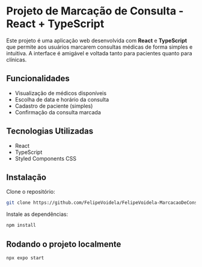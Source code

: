 #  Projeto de Marcação de Consulta - React + TypeScript

Este projeto é uma aplicação web desenvolvida com **React** e **TypeScript** que permite aos usuários marcarem consultas médicas de forma simples e intuitiva. A interface é amigável e voltada tanto para pacientes quanto para clínicas.

##  Funcionalidades

- Visualização de médicos disponíveis
- Escolha de data e horário da consulta
- Cadastro de paciente (simples)
- Confirmação da consulta marcada

## Tecnologias Utilizadas

- React
- TypeScript
- Styled Components CSS 


## Instalação

Clone o repositório:

```bash
git clone https://github.com/FelipeVoidela/FelipeVoidela-MarcacaoDeConsultasMedicas
```

Instale as dependências:

```bash
npm install
```

## Rodando o projeto localmente

```bash
npx expo start
```
